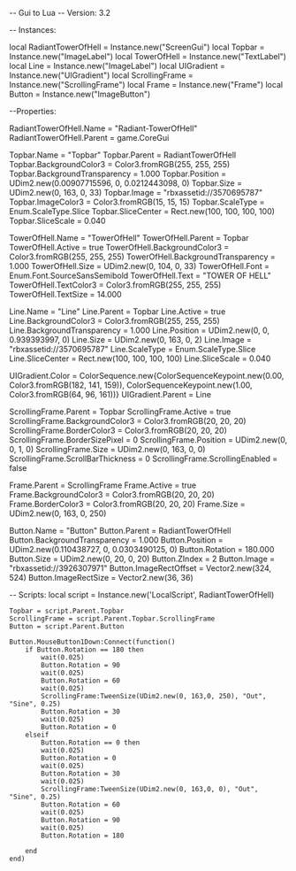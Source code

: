 -- Gui to Lua
-- Version: 3.2

-- Instances:

local RadiantTowerOfHell = Instance.new("ScreenGui")
local Topbar = Instance.new("ImageLabel")
local TowerOfHell = Instance.new("TextLabel")
local Line = Instance.new("ImageLabel")
local UIGradient = Instance.new("UIGradient")
local ScrollingFrame = Instance.new("ScrollingFrame")
local Frame = Instance.new("Frame")
local Button = Instance.new("ImageButton")

--Properties:

RadiantTowerOfHell.Name = "Radiant-TowerOfHell"
RadiantTowerOfHell.Parent = game.CoreGui

Topbar.Name = "Topbar"
Topbar.Parent = RadiantTowerOfHell
Topbar.BackgroundColor3 = Color3.fromRGB(255, 255, 255)
Topbar.BackgroundTransparency = 1.000
Topbar.Position = UDim2.new(0.00907715596, 0, 0.0212443098, 0)
Topbar.Size = UDim2.new(0, 163, 0, 33)
Topbar.Image = "rbxassetid://3570695787"
Topbar.ImageColor3 = Color3.fromRGB(15, 15, 15)
Topbar.ScaleType = Enum.ScaleType.Slice
Topbar.SliceCenter = Rect.new(100, 100, 100, 100)
Topbar.SliceScale = 0.040

TowerOfHell.Name = "TowerOfHell"
TowerOfHell.Parent = Topbar
TowerOfHell.Active = true
TowerOfHell.BackgroundColor3 = Color3.fromRGB(255, 255, 255)
TowerOfHell.BackgroundTransparency = 1.000
TowerOfHell.Size = UDim2.new(0, 104, 0, 33)
TowerOfHell.Font = Enum.Font.SourceSansSemibold
TowerOfHell.Text = "TOWER OF HELL"
TowerOfHell.TextColor3 = Color3.fromRGB(255, 255, 255)
TowerOfHell.TextSize = 14.000

Line.Name = "Line"
Line.Parent = Topbar
Line.Active = true
Line.BackgroundColor3 = Color3.fromRGB(255, 255, 255)
Line.BackgroundTransparency = 1.000
Line.Position = UDim2.new(0, 0, 0.939393997, 0)
Line.Size = UDim2.new(0, 163, 0, 2)
Line.Image = "rbxassetid://3570695787"
Line.ScaleType = Enum.ScaleType.Slice
Line.SliceCenter = Rect.new(100, 100, 100, 100)
Line.SliceScale = 0.040

UIGradient.Color = ColorSequence.new{ColorSequenceKeypoint.new(0.00, Color3.fromRGB(182, 141, 159)), ColorSequenceKeypoint.new(1.00, Color3.fromRGB(64, 96, 161))}
UIGradient.Parent = Line

ScrollingFrame.Parent = Topbar
ScrollingFrame.Active = true
ScrollingFrame.BackgroundColor3 = Color3.fromRGB(20, 20, 20)
ScrollingFrame.BorderColor3 = Color3.fromRGB(20, 20, 20)
ScrollingFrame.BorderSizePixel = 0
ScrollingFrame.Position = UDim2.new(0, 0, 1, 0)
ScrollingFrame.Size = UDim2.new(0, 163, 0, 0)
ScrollingFrame.ScrollBarThickness = 0
ScrollingFrame.ScrollingEnabled = false

Frame.Parent = ScrollingFrame
Frame.Active = true
Frame.BackgroundColor3 = Color3.fromRGB(20, 20, 20)
Frame.BorderColor3 = Color3.fromRGB(20, 20, 20)
Frame.Size = UDim2.new(0, 163, 0, 250)

Button.Name = "Button"
Button.Parent = RadiantTowerOfHell
Button.BackgroundTransparency = 1.000
Button.Position = UDim2.new(0.110438727, 0, 0.0303490125, 0)
Button.Rotation = 180.000
Button.Size = UDim2.new(0, 20, 0, 20)
Button.ZIndex = 2
Button.Image = "rbxassetid://3926307971"
Button.ImageRectOffset = Vector2.new(324, 524)
Button.ImageRectSize = Vector2.new(36, 36)

-- Scripts:
	local script = Instance.new('LocalScript', RadiantTowerOfHell)

	Topbar = script.Parent.Topbar
	ScrollingFrame = script.Parent.Topbar.ScrollingFrame
	Button = script.Parent.Button
	
	Button.MouseButton1Down:Connect(function()
		if Button.Rotation == 180 then
			wait(0.025)
			Button.Rotation = 90
			wait(0.025)
			Button.Rotation = 60
			wait(0.025)
			ScrollingFrame:TweenSize(UDim2.new(0, 163,0, 250), "Out", "Sine", 0.25)
			Button.Rotation = 30
			wait(0.025)
			Button.Rotation = 0
		elseif
			Button.Rotation == 0 then
			wait(0.025)
			Button.Rotation = 0
			wait(0.025)
			Button.Rotation = 30
			wait(0.025)
			ScrollingFrame:TweenSize(UDim2.new(0, 163,0, 0), "Out", "Sine", 0.25)
			Button.Rotation = 60
			wait(0.025)
			Button.Rotation = 90
			wait(0.025)
			Button.Rotation = 180
		
		end
	end)
